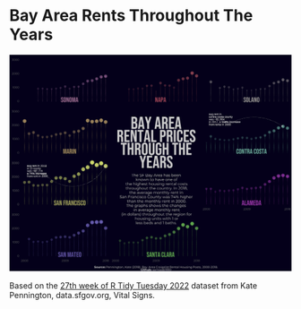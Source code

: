 # Bay Area Rents Throughout The Years

<img src='https://github.com/samiaab1990/Data-Visualizations/blob/1d2cd6c3335a743c088dd28995f2f2dd42593075/SF%20Bay%20Area%20Rents/sf_rent.png'> 

Based on the [27th week of R Tidy Tuesday 2022](https://github.com/rfordatascience/tidytuesday/tree/master/data/2022/2022-07-05) dataset from Kate Pennington, data.sfgov.org, Vital Signs.

